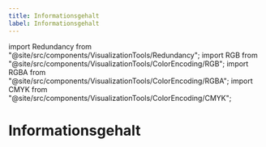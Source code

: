 ```yaml
---
title: Informationsgehalt
label: Informationsgehalt
---
```


import Redundancy from "@site/src/components/VisualizationTools/Redundancy";
import RGB from "@site/src/components/VisualizationTools/ColorEncoding/RGB";
import RGBA from "@site/src/components/VisualizationTools/ColorEncoding/RGBA";
import CMYK from "@site/src/components/VisualizationTools/ColorEncoding/CMYK";

# Informationsgehalt

<CMYK />
<RGBA />
<RGB />

<Redundancy />